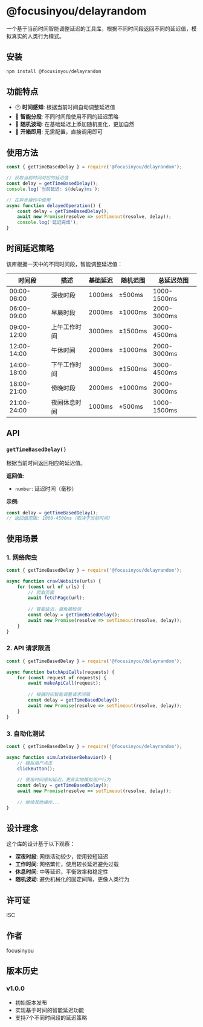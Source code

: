 # @focusinyou/delayrandom

一个基于当前时间智能调整延迟的工具库，根据不同时间段返回不同的延迟值，模拟真实的人类行为模式。

## 安装

```bash
npm install @focusinyou/delayrandom
```

## 功能特点

- 🕐 **时间感知**: 根据当前时间自动调整延迟值
- 🎯 **智能分段**: 不同时间段使用不同的延迟策略
- 🎲 **随机波动**: 在基础延迟上添加随机变化，更加自然
- 🚀 **开箱即用**: 无需配置，直接调用即可

## 使用方法

```javascript
const { getTimeBasedDelay } = require('@focusinyou/delayrandom');

// 获取当前时间对应的延迟值
const delay = getTimeBasedDelay();
console.log(`当前延迟: ${delay}ms`);

// 在异步操作中使用
async function delayedOperation() {
    const delay = getTimeBasedDelay();
    await new Promise(resolve => setTimeout(resolve, delay));
    console.log('延迟完成');
}
```

## 时间延迟策略

该库根据一天中的不同时间段，智能调整延迟值：

| 时间段 | 描述 | 基础延迟 | 随机范围 | 总延迟范围 |
|--------|------|----------|----------|------------|
| 00:00-06:00 | 深夜时段 | 1000ms | ±500ms | 1000-1500ms |
| 06:00-09:00 | 早晨时段 | 2000ms | ±1000ms | 2000-3000ms |
| 09:00-12:00 | 上午工作时间 | 3000ms | ±1500ms | 3000-4500ms |
| 12:00-14:00 | 午休时间 | 2000ms | ±1000ms | 2000-3000ms |
| 14:00-18:00 | 下午工作时间 | 3000ms | ±1500ms | 3000-4500ms |
| 18:00-21:00 | 傍晚时段 | 2000ms | ±1000ms | 2000-3000ms |
| 21:00-24:00 | 夜间休息时间 | 1000ms | ±500ms | 1000-1500ms |

## API

### `getTimeBasedDelay()`

根据当前时间返回相应的延迟值。

**返回值:**
- `number`: 延迟时间（毫秒）

**示例:**
```javascript
const delay = getTimeBasedDelay();
// 返回值范围: 1000-4500ms（取决于当前时间）
```

## 使用场景

### 1. 网络爬虫
```javascript
const { getTimeBasedDelay } = require('@focusinyou/delayrandom');

async function crawlWebsite(urls) {
    for (const url of urls) {
        // 爬取页面
        await fetchPage(url);
        
        // 智能延迟，避免被检测
        const delay = getTimeBasedDelay();
        await new Promise(resolve => setTimeout(resolve, delay));
    }
}
```

### 2. API 请求限流
```javascript
const { getTimeBasedDelay } = require('@focusinyou/delayrandom');

async function batchApiCalls(requests) {
    for (const request of requests) {
        await makeApiCall(request);
        
        // 根据时间智能调整请求间隔
        const delay = getTimeBasedDelay();
        await new Promise(resolve => setTimeout(resolve, delay));
    }
}
```

### 3. 自动化测试
```javascript
const { getTimeBasedDelay } = require('@focusinyou/delayrandom');

async function simulateUserBehavior() {
    // 模拟用户点击
    clickButton();
    
    // 使用时间感知延迟，更真实地模拟用户行为
    const delay = getTimeBasedDelay();
    await new Promise(resolve => setTimeout(resolve, delay));
    
    // 继续其他操作...
}
```

## 设计理念

这个库的设计基于以下观察：

- **深夜时段**: 网络活动较少，使用较短延迟
- **工作时间**: 网络繁忙，使用较长延迟避免过载
- **休息时间**: 中等延迟，平衡效率和稳定性
- **随机波动**: 避免机械化的固定间隔，更像人类行为

## 许可证

ISC

## 作者

focusinyou

## 版本历史

### v1.0.0
- 初始版本发布
- 实现基于时间的智能延迟功能
- 支持7个不同时间段的延迟策略